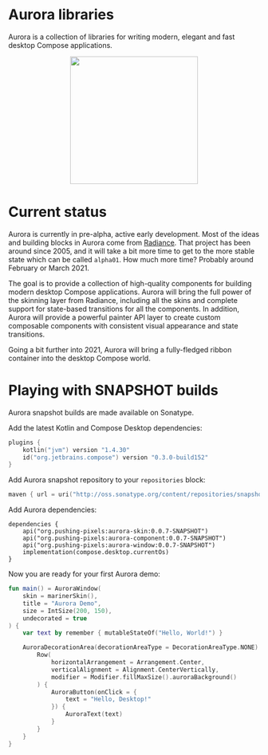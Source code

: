 # Aurora libraries

Aurora is a collection of libraries for writing modern, elegant and fast desktop Compose applications.

<p align="center">
<img src="https://raw.githubusercontent.com/kirill-grouchnikov/aurora/icicle/docs/images/logo/auroraicon-512.png" width="256" height="256" border=0>
</p>

# Current status

Aurora is currently in pre-alpha, active early development. Most of the ideas and building blocks in Aurora come from [Radiance](https://github.com/kirill-grouchnikov/radiance). That project has been around since 2005, and it will take a bit more time to get to the more stable state which can be called `alpha01`. How much more time? Probably around February or March 2021.

The goal is to provide a collection of high-quality components for building modern desktop Compose applications. Aurora will bring the full power of the skinning layer from Radiance, including all the skins and complete support for state-based transitions for all the components. In addition, Aurora will provide a powerful painter API layer to create custom composable components with consistent visual appearance and state transitions.

Going a bit further into 2021, Aurora will bring a fully-fledged ribbon container into the desktop Compose world.

# Playing with SNAPSHOT builds

Aurora snapshot builds are made available on Sonatype.

Add the latest Kotlin and Compose Desktop dependencies:
```kotlin
plugins {
    kotlin("jvm") version "1.4.30"
    id("org.jetbrains.compose") version "0.3.0-build152"
}
```

Add Aurora snapshot repository to your `repositories` block:
```kotlin
maven { url = uri("http://oss.sonatype.org/content/repositories/snapshots") }
```

Add Aurora dependencies:

```
dependencies {
    api("org.pushing-pixels:aurora-skin:0.0.7-SNAPSHOT")
    api("org.pushing-pixels:aurora-component:0.0.7-SNAPSHOT")
    api("org.pushing-pixels:aurora-window:0.0.7-SNAPSHOT")
    implementation(compose.desktop.currentOs)
}
```

Now you are ready for your first Aurora demo:

```kotlin
fun main() = AuroraWindow(
    skin = marinerSkin(),
    title = "Aurora Demo",
    size = IntSize(200, 150),
    undecorated = true
) {
    var text by remember { mutableStateOf("Hello, World!") }

    AuroraDecorationArea(decorationAreaType = DecorationAreaType.NONE) {
        Row(
            horizontalArrangement = Arrangement.Center,
            verticalAlignment = Alignment.CenterVertically,
            modifier = Modifier.fillMaxSize().auroraBackground()
        ) {
            AuroraButton(onClick = {
                text = "Hello, Desktop!"
            }) {
                AuroraText(text)
            }
        }
    }
}
```
